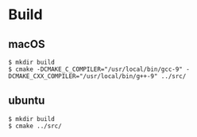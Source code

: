 # Build

## macOS
``` shell
$ mkdir build
$ cmake -DCMAKE_C_COMPILER="/usr/local/bin/gcc-9" -DCMAKE_CXX_COMPILER="/usr/local/bin/g++-9" ../src/
```

## ubuntu
``` shell
$ mkdir build
$ cmake ../src/
```
